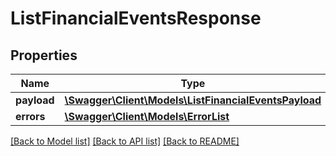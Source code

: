 # ListFinancialEventsResponse

## Properties

Name | Type | Description | Notes
------------ | ------------- | ------------- | -------------
**payload** | [**\Swagger\Client\Models\ListFinancialEventsPayload**](ListFinancialEventsPayload.md) |  | [optional]
**errors** | [**\Swagger\Client\Models\ErrorList**](ErrorList.md) |  | [optional]

[[Back to Model list]](../../README.md#documentation-for-models) [[Back to API list]](../../README.md#documentation-for-api-endpoints) [[Back to README]](../../README.md)

